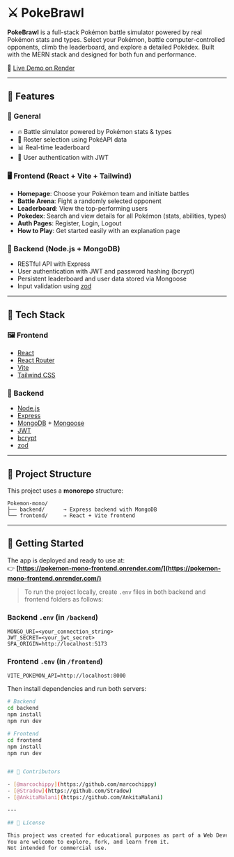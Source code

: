 # ⚔️ PokeBrawl

**PokeBrawl** is a full-stack Pokémon battle simulator powered by real Pokémon stats and types. Select your Pokémon, battle computer-controlled opponents, climb the leaderboard, and explore a detailed Pokédex. Built with the MERN stack and designed for both fun and performance.

🔗 [Live Demo on Render](https://pokemon-mono-frontend.onrender.com/)  

---

## 🧩 Features

### 🔮 General

- 🔥 Battle simulator powered by Pokémon stats & types
- 🎯 Roster selection using PokéAPI data
- 📊 Real-time leaderboard
- 🔐 User authentication with JWT

### 🖥️ Frontend (React + Vite + Tailwind)

- **Homepage**: Choose your Pokémon team and initiate battles
- **Battle Arena**: Fight a randomly selected opponent
- **Leaderboard**: View the top-performing users
- **Pokedex**: Search and view details for all Pokémon (stats, abilities, types)
- **Auth Pages**: Register, Login, Logout
- **How to Play**: Get started easily with an explanation page

### 🧪 Backend (Node.js + MongoDB)

- RESTful API with Express
- User authentication with JWT and password hashing (bcrypt)
- Persistent leaderboard and user data stored via Mongoose
- Input validation using [zod](https://github.com/colinhacks/zod)

---

## 🧱 Tech Stack

### 🖼️ Frontend

- [React](https://reactjs.org/)
- [React Router](https://reactrouter.com/)
- [Vite](https://vitejs.dev/)
- [Tailwind CSS](https://tailwindcss.com/)

### 🔧 Backend

- [Node.js](https://nodejs.org/)
- [Express](https://expressjs.com/)
- [MongoDB](https://www.mongodb.com/) + [Mongoose](https://mongoosejs.com/)
- [JWT](https://jwt.io/)
- [bcrypt](https://github.com/kelektiv/node.bcrypt.js)
- [zod](https://github.com/colinhacks/zod)

---

## 📁 Project Structure

This project uses a **monorepo** structure:

    Pokemon-mono/
    ├── backend/      → Express backend with MongoDB
    └── frontend/     → React + Vite frontend

---

## 🚀 Getting Started

The app is deployed and ready to use at:  
👉 **[https://pokemon-mono-frontend.onrender.com/](https://pokemon-mono-frontend.onrender.com/)**

> To run the project locally, create `.env` files in both backend and frontend folders as follows:

### Backend `.env` (in `/backend`)

    MONGO_URI=<your_connection_string>
    JWT_SECRET=<your_jwt_secret>
    SPA_ORIGIN=http://localhost:5173

### Frontend `.env` (in `/frontend`)

    VITE_POKEMON_API=http://localhost:8000

Then install dependencies and run both servers:

```bash
# Backend
cd backend
npm install
npm run dev

# Frontend
cd frontend
npm install
npm run dev


## 👥 Contributors

- [@marcochippy](https://github.com/marcochippy)  
- [@Stradow](https://github.com/Stradow)  
- [@AnkitaMalani](https://github.com/AnkitaMalani)

---

## 📜 License

This project was created for educational purposes as part of a Web Development Bootcamp.  
You are welcome to explore, fork, and learn from it.  
Not intended for commercial use.
